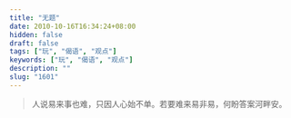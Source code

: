 ```yaml
---
title: "无题"
date: 2010-10-16T16:34:24+08:00
hidden: false
draft: false
tags: ["玩", "偈语", "观点"]
keywords: ["玩", "偈语", "观点"]
description: ""
slug: "1601"
---
```


> 人说易来事也难，只因人心始不单。若要难来易非易，何盼答案河畔安。
<!--more-->